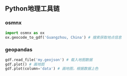 ## Python地理工具链

### osmnx
```python
import osmnx as ox
ox.geocode_to_gdf('Guangzhou, China') # 搜索获取地点信息
```

### geopandas
```python
gdf.read_file('my.geojson') # 载入地图数据
gdf.plot() # 画地图
gdf.plot(column='data') # 画地图，根据数据上色
```